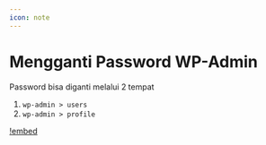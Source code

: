 ```yaml
---
icon: note
---
```


# Mengganti Password WP-Admin

Password bisa diganti melalui 2 tempat

1. `wp-admin > users`
2. `wp-admin > profile`

[!embed](https://youtube.com/watch?v=vNIt-tOzN1k)